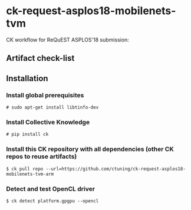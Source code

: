 # ck-request-asplos18-mobilenets-tvm
CK workflow for ReQuEST ASPLOS'18 submission: 
## Artifact check-list

## Installation

### Install global prerequisites

```
# sudo apt-get install libtinfo-dev 
```

### Install Collective Knowledge
```# pip install ck ```

### Install this CK repository with all dependencies (other CK repos to reuse artifacts)
```$ ck pull repo --url=https://github.com/ctuning/ck-request-asplos18-mobilenets-tvm-arm```

### Detect and test OpenCL driver
```$ ck detect platform.gpgpu --opencl ```

